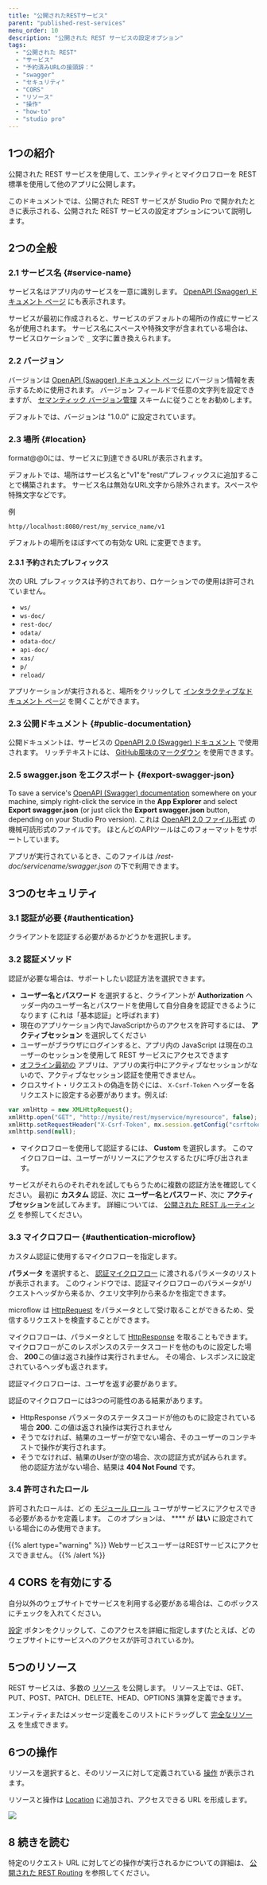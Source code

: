 ```yaml
---
title: "公開されたRESTサービス"
parent: "published-rest-services"
menu_order: 10
description: "公開された REST サービスの設定オプション"
tags:
  - "公開された REST"
  - "サービス"
  - "予約済みURLの接頭辞："
  - "swagger"
  - "セキュリティ"
  - "CORS"
  - "リソース"
  - "操作"
  - "how-to"
  - "studio pro"
---
```


## 1つの紹介

公開された REST サービスを使用して、エンティティとマイクロフローを REST 標準を使用して他のアプリに公開します。

このドキュメントでは、公開された REST サービスが Studio Pro で開かれたときに表示される、公開された REST サービスの設定オプションについて説明します。

## 2つの全般

### 2.1 サービス名 {#service-name}

サービス名はアプリ内のサービスを一意に識別します。 [OpenAPI (Swagger) ドキュメント ページ](open-api) にも表示されます。

サービスが最初に作成されると、サービスのデフォルトの場所の作成にサービス名が使用されます。 サービス名にスペースや特殊文字が含まれている場合は、サービスロケーションで `_` 文字に置き換えられます。

### 2.2 バージョン

バージョンは [OpenAPI (Swagger) ドキュメント ページ](open-api) にバージョン情報を表示するために使用されます。 バージョン フィールドで任意の文字列を設定できますが、 [セマンティック バージョン管理](https://semver.org/) スキームに従うことをお勧めします。

デフォルトでは、バージョンは "1.0.0" に設定されています。

### 2.3 場所 {#location}

format@@0には、サービスに到達できるURLが表示されます。

デフォルトでは、場所はサービス名と"v1"を"rest/"プレフィックスに追加することで構築されます。 サービス名は無効なURL文字から除外されます。スペースや特殊文字などです。

例
```
http//localhost:8080/rest/my_service_name/v1
```

デフォルトの場所をほぼすべての有効な URL に変更できます。

#### 2.3.1 予約されたプレフィックス

次の URL プレフィックスは予約されており、ロケーションでの使用は許可されていません。

* `ws/`
* `ws-doc/`
* `rest-doc/`
* `odata/`
* `odata-doc/`
* `api-doc/`
* `xas/`
* `p/`
* `reload/`

アプリケーションが実行されると、場所をクリックして [インタラクティブなドキュメント ページ](published-rest-services#interactive-documentation) を開くことができます。

### 2.3 公開ドキュメント {#public-documentation}

公開ドキュメントは、サービスの [OpenAPI 2.0 (Swagger) ドキュメント](open-api) で使用されます。 リッチテキストには、 [GitHub風味のマークダウン](gfm-syntax) を使用できます。

### 2.5 swagger.json をエクスポート {#export-swagger-json}

To save a service's [OpenAPI (Swagger) documentation](open-api) somewhere on your machine, simply right-click the service in the **App Explorer** and select **Export swagger.json** (or just click the **Export swagger.json** button, depending on your Studio Pro version). これは [OpenAPI 2.0 ファイル形式](https://github.com/OAI/OpenAPI-Specification/blob/master/versions/2.0.md) の機械可読形式のファイルです。 ほとんどのAPIツールはこのフォーマットをサポートしています。

アプリが実行されているとき、このファイルは */rest-doc/servicename/swagger.json* の下で利用できます。

## 3つのセキュリティ

### 3.1 認証が必要 {#authentication}

クライアントを認証する必要があるかどうかを選択します。

### 3.2 認証メソッド

認証が必要な場合は、サポートしたい認証方法を選択できます。

* **ユーザー名とパスワード** を選択すると、クライアントが **Authorization** ヘッダー内のユーザー名とパスワードを使用して自分自身を認証できるようになります (これは「基本認証」と呼ばれます)
*  現在のアプリケーション内でJavaScriptからのアクセスを許可するには、 **アクティブセッション** を選択してください
  * ユーザーがブラウザにログインすると、アプリ内の JavaScript は現在のユーザーのセッションを使用して REST サービスにアクセスできます
  * [オフライン最初の](offline-first) アプリは、アプリの実行中にアクティブなセッションがないので、アクティブなセッション認証を使用できません。
  * クロスサイト・リクエストの偽造を防ぐには、 `X-Csrf-Token` ヘッダーを各リクエストに設定する必要があります。例えば:

  ```javascript
  var xmlHttp = new XMLHttpRequest();
  xmlHttp.open("GET", "http://mysite/rest/myservice/myresource", false);
  xmlHttp.setRequestHeader("X-Csrf-Token", mx.session.getConfig("csrftoken"));
  xmlhttp.send(null);
  ```

* マイクロフローを使用して認証するには、 **Custom** を選択します。 このマイクロフローは、ユーザーがリソースにアクセスするたびに呼び出されます。

サービスがそれらのそれぞれを試してもらうために複数の認証方法を確認してください。 最初に **カスタム** 認証、次に **ユーザー名とパスワード**、次に **アクティブセッション**を試してみます。 詳細については、 [公開された REST ルーティング](published-rest-routing) を参照してください。

### 3.3 マイクロフロー {#authentication-microflow}

カスタム認証に使用するマイクロフローを指定します。

**パラメータ** を選択すると、 [認証マイクロフロー](published-rest-authentication-parameter) に渡されるパラメータのリストが表示されます。 このウィンドウでは、認証マイクロフローのパラメータがリクエストヘッダから来るか、クエリ文字列から来るかを指定できます。

microflow は [HttpRequest](http-request-and-response-entities#http-request) をパラメータとして受け取ることができるため、受信するリクエストを検査することができます。

マイクロフローは、パラメータとして [HttpResponse](http-request-and-response-entities#http-response) を取ることもできます。 マイクロフローがこのレスポンスのステータスコードを他のものに設定した場合、 **200**この値は返され操作は実行されません。 その場合、レスポンスに設定されているヘッダも返されます。

認証マイクロフローは、ユーザを返す必要があります。

認証のマイクロフローには3つの可能性のある結果があります。

* HttpResponse パラメータのステータスコードが他のものに設定されている場合 **200**. この値は返され操作は実行されません
* そうでなければ、結果のユーザーが空でない場合、そのユーザーのコンテキストで操作が実行されます。
* そうでなければ、結果のUserが空の場合、次の認証方式が試みられます。 他の認証方法がない場合、結果は **404 Not Found** です。

### 3.4 許可されたロール

許可されたロールは、どの [モジュール ロール](module-security#module-role) ユーザがサービスにアクセスできる必要があるかを定義します。 このオプションは、 **** が **はい** に設定されている場合にのみ使用できます。

{{% alert type="warning" %}}
WebサービスユーザーはRESTサービスにアクセスできません。
{{% /alert %}}

## 4 CORS を有効にする

自分以外のウェブサイトでサービスを利用する必要がある場合は、このボックスにチェックを入れてください。

[設定](cors-settings) ボタンをクリックして、このアクセスを詳細に指定します(たとえば、どのウェブサイトにサービスへのアクセスが許可されているか)。

## 5つのリソース

REST サービスは、多数の [リソース](published-rest-resource) を公開します。 リソース上では、GET、PUT、POST、PATCH、DELETE、HEAD、OPTIONS 演算を定義できます。

エンティティまたはメッセージ定義をこのリストにドラッグして [完全なリソース](generate-rest-resource) を生成できます。

## 6つの操作

リソースを選択すると、そのリソースに対して定義されている [操作](published-rest-operation) が表示されます。

リソースと操作は [Location](#location) に追加され、アクセスできる URL を形成します。

![](attachments/published-rest-service/example-location-url.png)

## 8 続きを読む

特定のリクエスト URL に対してどの操作が実行されるかについての詳細は、 [公開された REST Routing](published-rest-routing) を参照してください。
